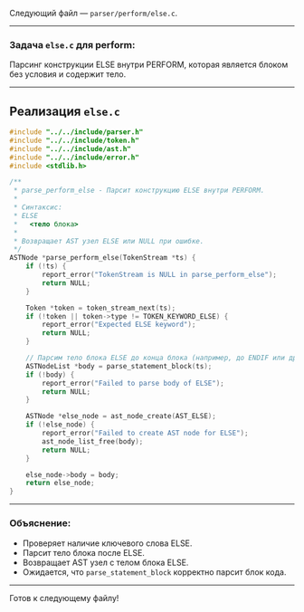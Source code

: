 Следующий файл — `parser/perform/else.c`.

---

### Задача `else.c` для perform:

Парсинг конструкции ELSE внутри PERFORM, которая является блоком без условия и содержит тело.

---

## Реализация `else.c`

```c
#include "../../include/parser.h"
#include "../../include/token.h"
#include "../../include/ast.h"
#include "../../include/error.h"
#include <stdlib.h>

/**
 * parse_perform_else - Парсит конструкцию ELSE внутри PERFORM.
 *
 * Синтаксис:
 * ELSE
 *   <тело блока>
 *
 * Возвращает AST узел ELSE или NULL при ошибке.
 */
ASTNode *parse_perform_else(TokenStream *ts) {
    if (!ts) {
        report_error("TokenStream is NULL in parse_perform_else");
        return NULL;
    }

    Token *token = token_stream_next(ts);
    if (!token || token->type != TOKEN_KEYWORD_ELSE) {
        report_error("Expected ELSE keyword");
        return NULL;
    }

    // Парсим тело блока ELSE до конца блока (например, до ENDIF или другого ключевого слова)
    ASTNodeList *body = parse_statement_block(ts);
    if (!body) {
        report_error("Failed to parse body of ELSE");
        return NULL;
    }

    ASTNode *else_node = ast_node_create(AST_ELSE);
    if (!else_node) {
        report_error("Failed to create AST node for ELSE");
        ast_node_list_free(body);
        return NULL;
    }

    else_node->body = body;
    return else_node;
}
```

---

### Объяснение:

* Проверяет наличие ключевого слова ELSE.
* Парсит тело блока после ELSE.
* Возвращает AST узел с телом блока ELSE.
* Ожидается, что `parse_statement_block` корректно парсит блок кода.

---

Готов к следующему файлу!
